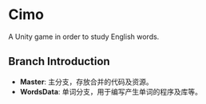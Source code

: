 # Cimo
A Unity game in order to study English words.

## Branch Introduction
- **Master**: 主分支，存放合并的代码及资源。
- **WordsData**: 单词分支，用于编写产生单词的程序及库等。
